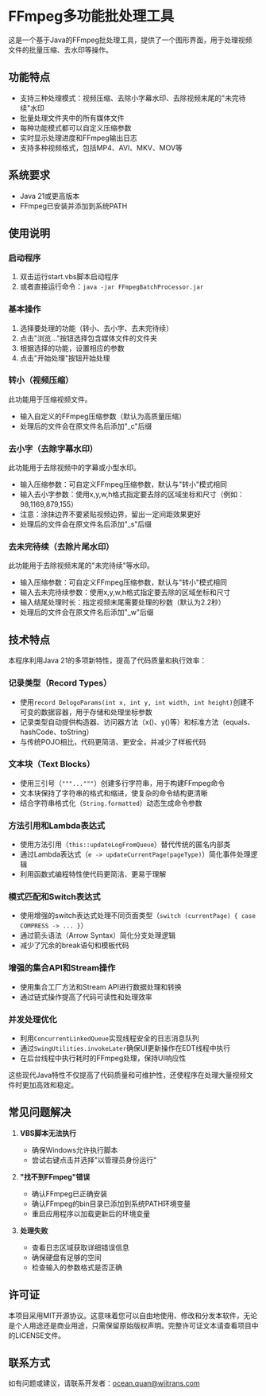 # FFmpeg多功能批处理工具

这是一个基于Java的FFmpeg批处理工具，提供了一个图形界面，用于处理视频文件的批量压缩、去水印等操作。

## 功能特点

- 支持三种处理模式：视频压缩、去除小字幕水印、去除视频末尾的"未完待续"水印
- 批量处理文件夹中的所有媒体文件
- 每种功能模式都可以自定义压缩参数
- 实时显示处理进度和FFmpeg输出日志
- 支持多种视频格式，包括MP4、AVI、MKV、MOV等

## 系统要求

- Java 21或更高版本
- FFmpeg已安装并添加到系统PATH

## 使用说明

### 启动程序

1. 双击运行start.vbs脚本启动程序
2. 或者直接运行命令：`java -jar FFmpegBatchProcessor.jar`

### 基本操作

1. 选择要处理的功能（转小、去小字、去未完待续）
2. 点击"浏览..."按钮选择包含媒体文件的文件夹
3. 根据选择的功能，设置相应的参数
4. 点击"开始处理"按钮开始处理

### 转小（视频压缩）

此功能用于压缩视频文件。

- 输入自定义的FFmpeg压缩参数（默认为高质量压缩）
- 处理后的文件会在原文件名后添加"_c"后缀

### 去小字（去除字幕水印）

此功能用于去除视频中的字幕或小型水印。

- 输入压缩参数：可自定义FFmpeg压缩参数，默认与"转小"模式相同
- 输入去小字参数：使用x,y,w,h格式指定要去除的区域坐标和尺寸（例如：98,1169,879,155）
- 注意：涂抹边界不要紧贴视频边界，留出一定间距效果更好
- 处理后的文件会在原文件名后添加"_s"后缀

### 去未完待续（去除片尾水印）

此功能用于去除视频末尾的"未完待续"等水印。

- 输入压缩参数：可自定义FFmpeg压缩参数，默认与"转小"模式相同
- 输入去未完待续参数：使用x,y,w,h格式指定要去除的区域坐标和尺寸
- 输入结尾处理时长：指定视频末尾需要处理的秒数（默认为2.2秒）
- 处理后的文件会在原文件名后添加"_w"后缀

## 技术特点

本程序利用Java 21的多项新特性，提高了代码质量和执行效率：

### 记录类型（Record Types）
- 使用`record DelogoParams(int x, int y, int width, int height)`创建不可变的数据容器，用于存储和处理坐标参数
- 记录类型自动提供构造器、访问器方法（x()、y()等）和标准方法（equals、hashCode、toString）
- 与传统POJO相比，代码更简洁、更安全，并减少了样板代码

### 文本块（Text Blocks）
- 使用三引号（`"""..."""`）创建多行字符串，用于构建FFmpeg命令
- 文本块保持了字符串的格式和缩进，使复杂的命令结构更清晰
- 结合字符串格式化（`String.formatted`）动态生成命令参数

### 方法引用和Lambda表达式
- 使用方法引用（`this::updateLogFromQueue`）替代传统的匿名内部类
- 通过Lambda表达式（`e -> updateCurrentPage(pageType)`）简化事件处理逻辑
- 利用函数式编程特性使代码更简洁、更易于理解

### 模式匹配和Switch表达式
- 使用增强的switch表达式处理不同页面类型（`switch (currentPage) { case COMPRESS -> ... }`）
- 通过箭头语法（Arrow Syntax）简化分支处理逻辑
- 减少了冗余的break语句和模板代码

### 增强的集合API和Stream操作
- 使用集合工厂方法和Stream API进行数据处理和转换
- 通过链式操作提高了代码可读性和处理效率

### 并发处理优化
- 利用`ConcurrentLinkedQueue`实现线程安全的日志消息队列
- 通过`SwingUtilities.invokeLater`确保UI更新操作在EDT线程中执行
- 在后台线程中执行耗时的FFmpeg处理，保持UI响应性

这些现代Java特性不仅提高了代码质量和可维护性，还使程序在处理大量视频文件时更加高效和稳定。

## 常见问题解决

1. **VBS脚本无法执行**
   - 确保Windows允许执行脚本
   - 尝试右键点击并选择"以管理员身份运行"

2. **"找不到FFmpeg"错误**
   - 确认FFmpeg已正确安装
   - 确认FFmpeg的bin目录已添加到系统PATH环境变量
   - 重启应用程序以加载更新后的环境变量

3. **处理失败**
   - 查看日志区域获取详细错误信息
   - 确保硬盘有足够的空间
   - 检查输入的参数格式是否正确

## 许可证

本项目采用MIT开源协议。这意味着您可以自由地使用、修改和分发本软件，无论是个人用途还是商业用途，只需保留原始版权声明。完整许可证文本请查看项目中的LICENSE文件。

## 联系方式

如有问题或建议，请联系开发者：ocean.quan@wiitrans.com 
